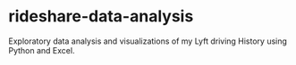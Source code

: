 # rideshare-data-analysis
Exploratory data analysis and visualizations of my Lyft driving History using Python and Excel.
